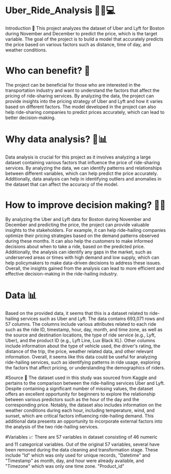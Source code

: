 # Uber_Ride_Analysis 🚗💸💻
Introduction 📝
This project analyzes the dataset of Uber and Lyft for Boston during November and December to predict the price, which is the target variable. The goal of the project is to build a model that accurately predicts the price based on various factors such as distance, time of day, and weather conditions.

# Who can benefit? 🤔
The project can be beneficial for those who are interested in the transportation industry and want to understand the factors that affect the pricing of ride-sharing services. By analyzing the data, the project can provide insights into the pricing strategy of Uber and Lyft and how it varies based on different factors. The model developed in the project can also help ride-sharing companies to predict prices accurately, which can lead to better decision-making.

# Why data analysis? 🤔📊
Data analysis is crucial for this project as it involves analyzing a large dataset containing various factors that influence the price of ride-sharing services. By analyzing the data, we can identify patterns and relationships between different variables, which can help predict the price accurately. Additionally, data analysis can help in identifying outliers and anomalies in the dataset that can affect the accuracy of the model.

# How to improve decision making? 🤔💡
By analyzing the Uber and Lyft data for Boston during November and December and predicting the price, the project can provide valuable insights to the stakeholders. For example, it can help ride-hailing companies optimize their pricing strategies based on the demand patterns observed during these months. It can also help the customers to make informed decisions about when to take a ride, based on the predicted price. Additionally, the analysis can identify any gaps in the market, such as underserved areas or times with high demand and low supply, which can help policymakers to make data-driven decisions to address these issues. Overall, the insights gained from the analysis can lead to more efficient and effective decision-making in the ride-hailing industry.

# Data 📊
Based on the provided data, it seems that this is a dataset related to ride-hailing services such as Uber and Lyft. The data contains 693,071 rows and 57 columns. The columns include various attributes related to each ride such as the ride ID, timestamp, hour, day, month, and time zone, as well as the source and destination locations, the type of ride service (e.g., Lyft, Uber), and the product ID (e.g., Lyft Line, Lux Black XL). Other columns include information about the type of vehicle used, the driver's rating, the distance of the trip, the price, weather related data, and other relevant information.
Overall, it seems like this data could be useful for analyzing ride-hailing services, such as identifying patterns in ride usage, exploring the factors that affect pricing, or understanding the demographics of riders.

#Source 📌
The dataset used in this study was sourced from Kaggle and pertains to the comparison between the ride-hailing services Uber and Lyft. Despite containing a significant number of missing values, the dataset offers an excellent opportunity for beginners to explore the relationship between various predictors such as the hour of the day and the corresponding price. Notably, the dataset also includes information on the weather conditions during each hour, including temperature, wind, and sunset, which are critical factors influencing ride-hailing demand. This additional data presents an opportunity to incorporate external factors into the analysis of the two ride-hailing services.

#Variables 📈
There are 57 variables in dataset consisting of 46 numeric and 11 categorical variables. Out of the original 57 variables, several have been removed during the data cleaning and transformation stage. These include "Id" which was only used for unique records, "Datetime" and "Timestamp" as month, day, and hour were already available, and "Timezone" which was only one time zone. "Product_id"
